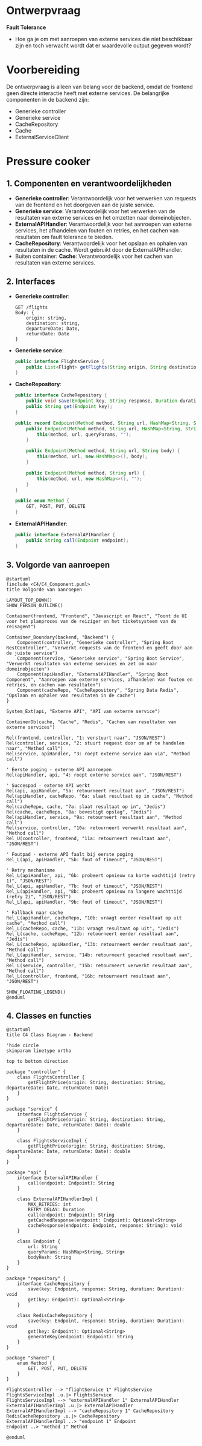 # Ontwerpvraag
**Fault Tolerance**
- Hoe ga je om met aanroepen van externe services die niet beschikbaar zijn en toch verwacht wordt dat er waardevolle output gegeven wordt?

# Voorbereiding
De ontwerpvraag is alleen van belang voor de backend, omdat de frontend geen directe interactie heeft met externe services. De belangrijke componenten in de backend zijn:
- Generieke controller
- Generieke service
- CacheRepository
- Cache
- ExternalServiceClient

# Pressure cooker

## 1. Componenten en verantwoordelijkheden
- **Generieke controller**: Verantwoordelijk voor het verwerken van requests van de frontend en het doorgeven aan de juiste service.
- **Generieke service**: Verantwoordelijk voor het verwerken van de resultaten van externe services en het omzetten naar domeinobjecten.
- **ExternalAPIHandler**: Verantwoordelijk voor het aanroepen van externe services, het afhandelen van fouten en retries, en het cachen van resultaten om fault tolerance te bieden.
- **CacheRepository**: Verantwoordelijk voor het opslaan en ophalen van resultaten in de cache. Wordt gebruikt door de ExternalAPIHandler.
- Buiten container: **Cache**: Verantwoordelijk voor het cachen van resultaten van externe services.

## 2. Interfaces
- **Generieke controller**:
    ```
    GET /flights
    Body: {
        origin: string,
        destination: string,
        departureDate: Date,
        returnDate: Date
    }
    ```
- **Generieke service**:
    ```java
    public interface FlightsService {
        public List<Flight> getFlights(String origin, String destination, Date departureDate, Date returnDate);
    }
    ```
- **CacheRepository**:
    ```java
    public interface CacheRepository {
        public void save(Endpoint key, String response, Duration duration);
        public String get(Endpoint key);
    }

    public record Endpoint(Method method, String url, HashMap<String, String> queryParams, String bodyHash) {
        public Endpoint(Method method, String url, HashMap<String, String> queryParams) {
            this(method, url, queryParams, "");
        }

        public Endpoint(Method method, String url, String body) {
            this(method, url, new HashMap<>(), body);
        }

        public Endpoint(Method method, String url) {
            this(method, url, new HashMap<>(), "");
        }
    }

    public enum Method {
        GET, POST, PUT, DELETE
    }
    ```
- **ExternalAPIHandler**:
    ```java
    public interface ExternalAPIHandler {
        public String call(Endpoint endpoint);
    }
    ```

## 3. Volgorde van aanroepen
```puml
@startuml
!include <C4/C4_Component.puml>
title Volgorde van aanroepen

LAYOUT_TOP_DOWN()
SHOW_PERSON_OUTLINE()

Container(frontend, "Frontend", "Javascript en React", "Toont de UI voor het planproces van de reiziger en het ticketsysteem van de reisagent")

Container_Boundary(backend, "Backend") {
    Component(controller, "Generieke controller", "Spring Boot RestController", "Verwerkt requests van de frontend en geeft door aan de juiste service")
    Component(service, "Generieke service", "Spring Boot Service", "Verwerkt resultaten van externe services en zet om naar domeinobjecten")
    Component(apiHandler, "ExternalAPIHandler", "Spring Boot Component", "Aanroepen van externe services, afhandelen van fouten en retries, en cachen van resultaten")
    Component(cacheRepo, "CacheRepository", "Spring Data Redis", "Opslaan en ophalen van resultaten in de cache")
}

System_Ext(api, "Externe API", "API van externe service")

ContainerDb(cache, "Cache", "Redis", "Cachen van resultaten van externe services")

Rel(frontend, controller, "1: verstuurt naar", "JSON/REST")
Rel(controller, service, "2: stuurt request door om af te handelen naar", "Method call")
Rel(service, apiHandler, "3: roept externe service aan via", "Method call")

' Eerste poging - externe API aanroepen
Rel(apiHandler, api, "4: roept externe service aan", "JSON/REST")

' Succespad - externe API werkt
Rel(api, apiHandler, "5a: retourneert resultaat aan", "JSON/REST")
Rel(apiHandler, cacheRepo, "6a: slaat resultaat op in cache", "Method call")
Rel(cacheRepo, cache, "7a: slaat resultaat op in", "Jedis")
Rel(cache, cacheRepo, "8a: bevestigt opslag", "Jedis")
Rel(apiHandler, service, "9a: retourneert resultaat aan", "Method call")
Rel(service, controller, "10a: retourneert verwerkt resultaat aan", "Method call")
Rel_U(controller, frontend, "11a: retourneert resultaat aan", "JSON/REST")

' Foutpad - externe API faalt bij eerste poging
Rel_L(api, apiHandler, "5b: fout of timeout", "JSON/REST")

' Retry mechanisme
Rel_L(apiHandler, api, "6b: probeert opnieuw na korte wachttijd (retry 1)", "JSON/REST")
Rel_L(api, apiHandler, "7b: fout of timeout", "JSON/REST")
Rel_L(apiHandler, api, "8b: probeert opnieuw na langere wachttijd (retry 2)", "JSON/REST")
Rel_L(api, apiHandler, "9b: fout of timeout", "JSON/REST")

' Fallback naar cache
Rel_L(apiHandler, cacheRepo, "10b: vraagt eerder resultaat op uit cache", "Method call")
Rel_L(cacheRepo, cache, "11b: vraagt resultaat op uit", "Jedis")
Rel_L(cache, cacheRepo, "12b: retourneert eerder resultaat aan", "Jedis")
Rel_L(cacheRepo, apiHandler, "13b: retourneert eerder resultaat aan", "Method call")
Rel_L(apiHandler, service, "14b: retourneert gecached resultaat aan", "Method call")
Rel_L(service, controller, "15b: retourneert verwerkt resultaat aan", "Method call")
Rel_L(controller, frontend, "16b: retourneert resultaat aan", "JSON/REST")

SHOW_FLOATING_LEGEND()
@enduml
```

## 4. Classes en functies
```puml
@startuml
title C4 Class Diagram - Backend

'hide circle
skinparam linetype ortho

top to bottom direction

package "controller" {
    class FlightsController {
        getFlightPrice(origin: String, destination: String, departureDate: Date, returnDate: Date)
    }
}

package "service" {
    interface FlightsService {
        getFlightPrice(origin: String, destination: String, departureDate: Date, returnDate: Date): double
    }

    class FlightsServiceImpl {
        getFlightPrice(origin: String, destination: String, departureDate: Date, returnDate: Date): double
    }
}

package "api" {
    interface ExternalAPIHandler {
        call(endpoint: Endpoint): String
    }

    class ExternalAPIHandlerImpl {
        MAX_RETRIES: int
        RETRY_DELAY: Duration
        call(endpoint: Endpoint): String
        getCachedResponse(endpoint: Endpoint): Optional<String>
        cacheResponse(endpoint: Endpoint, response: String): void
    }

    class Endpoint {
        url: String
        queryParams: HashMap<String, String>
        bodyHash: String
    }
}

package "repository" {
    interface CacheRepository {
        save(key: Endpoint, response: String, duration: Duration): void
        get(key: Endpoint): Optional<String>
    }

    class RedisCacheRepository {
        save(key: Endpoint, response: String, duration: Duration): void
        get(key: Endpoint): Optional<String>
        generateKey(endpoint: Endpoint): String
    }
}

package "shared" {
    enum Method {
        GET, POST, PUT, DELETE
    }
}

FlightsController --> "flightService 1" FlightsService
FlightsServiceImpl .u.|> FlightsService
FlightsServiceImpl --> "externalAPIHandler 1" ExternalAPIHandler
ExternalAPIHandlerImpl .u.|> ExternalAPIHandler
ExternalAPIHandlerImpl --> "cacheRepository 1" CacheRepository
RedisCacheRepository .u.|> CacheRepository
ExternalAPIHandlerImpl ..> "endpoint 1" Endpoint
Endpoint ..> "method 1" Method

@enduml
```